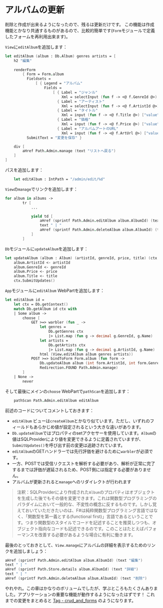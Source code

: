 # アルバムの更新

削除と作成が出来るようになったので、残るは更新だけです。
この機能は作成機能とかなり共通するものがあるので、比較的簡単です(`Form`モジュールで定義したフォームを再利用出来ます)。

`View`に`editAlbum`を追加します：

```fsharp
let editAlbum (album : Db.Album) genres artists = [ 
    h2 "編集"
        
    renderForm
        { Form = Form.album
          Fieldsets = 
              [ { Legend = "アルバム"
                  Fields = 
                      [ { Label = "ジャンル"
                          Xml = selectInput (fun f -> <@ f.GenreId @>) genres (Some (decimal album.GenreId)) }
                        { Label = "アーティスト"
                          Xml = selectInput (fun f -> <@ f.ArtistId @>) artists (Some (decimal album.ArtistId))}
                        { Label = "タイトル"
                          Xml = input (fun f -> <@ f.Title @>) ["value", album.Title] }
                        { Label = "価格"
                          Xml = input (fun f -> <@ f.Price @>) ["value", formatDec album.Price] }
                        { Label = "アルバムアートのURL"
                          Xml = input (fun f -> <@ f.ArtUrl @>) ["value", "/placeholder.gif"] } ] } ]
          SubmitText = "変更を保存" }

    div [
        aHref Path.Admin.manage (text "リストへ戻る")
    ]
]
```

パスを追加します：

```fsharp
    let editAlbum : IntPath = "/admin/edit/%d"    
```

`View`の`manage`でリンクを追加します：

```fsharp
for album in albums -> 
        tr [
            ...

            yield td [
                aHref (sprintf Path.Admin.editAlbum album.AlbumId) (text "編集")
                text " | "
                aHref (sprintf Path.Admin.deleteAlbum album.AlbumId) (text "削除")
            ]
        ]
```

`Db`モジュールに`updateAlbum`を追加します：

```fsharp
let updateAlbum (album : Album) (artistId, genreId, price, title) (ctx : DbContext) =
    album.ArtistId <- artistId
    album.GenreId <- genreId
    album.Price <- price
    album.Title <- title
    ctx.SubmitUpdates()
```

`App`モジュールに`editAlbum` WebPartを追加します：

```fsharp
let editAlbum id =
    let ctx = Db.getContext()
    match Db.getAlbum id ctx with
    | Some album ->
        choose [
            GET >=> warbler (fun _ ->
                let genres = 
                    Db.getGenres ctx 
                    |> List.map (fun g -> decimal g.GenreId, g.Name)
                let artists = 
                    Db.getArtists ctx
                    |> List.map (fun g -> decimal g.ArtistId, g.Name)
                html (View.editAlbum album genres artists))
            POST >=> bindToForm Form.album (fun form ->
                Db.updateAlbum album (int form.ArtistId, int form.GenreId, form.Price, form.Title) ctx
                Redirection.FOUND Path.Admin.manage)
        ]
    | None -> 
        never
```

そして最後にメインの`choose` WebPartで`pathScan`を追加します：

```fsharp
    pathScan Path.Admin.editAlbum editAlbum
```

前述のコードについてコメントしておきます：

- `editAlbum` ビューは`createAlbum`とかなり似ています。ただし、いずれのフィールドもあらかじめ値が設定されるという大きな違いがあります。
- `Db.updateAlbum`ではプロパティのsetアクセサーを使用しています。`Album`の値はSQLProviderにより値を変更できるように定義されていますが、`SubmitUpdates()`を呼び出す前の変更は追跡されています。
- `editAlbum`のGETハンドラーでは先行評価を避けるために`warbler`が必須です。
- 一方、POSTでは受信リクエストを解析する必要があり、解析が正常に完了するまでは評価が遅延されるため、POST側には指定する必要がありません。
- アルバムが更新されると`manage`へのリダイレクトが行われます

> 注釈：SQLProviderにより作成された`Album`のプロパティはオブジェクトを生成した後でもその値を変更できます。これは関数型プログラミングのパラダイムにおいて一般的な、不変性の概念に反するものです。しかし覚えておいていただきたいのは、F#は純粋関数型プログラミング言語ではなく、「関数型を第一義とする(functional first)」言語であるということです。つまり関数型のスタイルでコードを記述することを推奨しつつも、オブジェクト指向なコードも記述できるのです。このことはたとえばパフォーマンスを改善する必要があるような場合に有利に働きます。

最後のとっておきとして、`View.manage`にアルバムの詳細を表示するためのリンクを追加しましょう：

```fsharp
aHref (sprintf Path.Admin.editAlbum album.AlbumId) (text "編集")
text " | "
aHref (sprintf Path.Store.details album.AlbumId) (text "詳細")
text " | "
aHref (sprintf Path.Admin.deleteAlbum album.AlbumId) (text "削除")
```

やれやれ。この章はかなりのボリュームでしたが、学ぶところもたくさんありました。アプリケーションの重要な機能が動作するようになったはずです！
これまでの変更をまとめると [Tag - crud_and_forms](https://github.com/theimowski/SuaveMusicStore/tree/crud_and_forms) のようになります。

